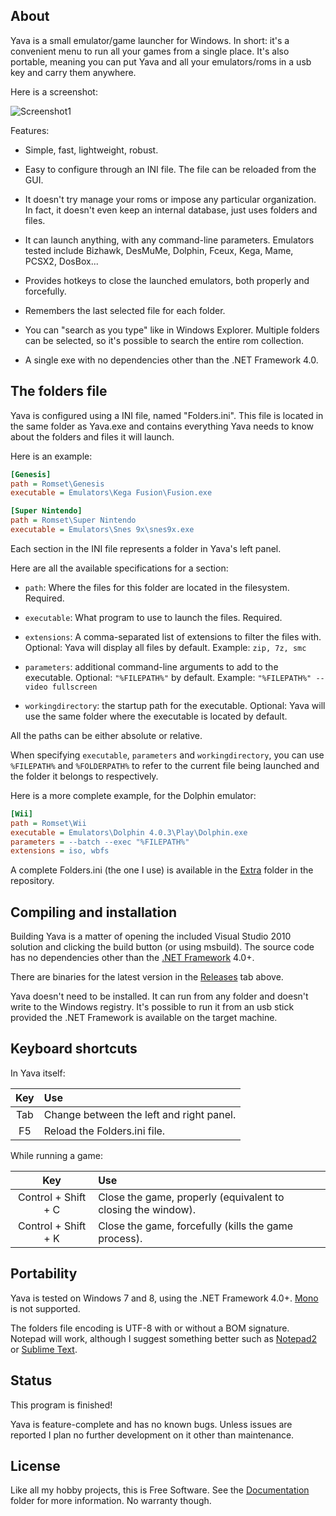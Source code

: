 
## About

Yava is a small emulator/game launcher for Windows. In short: it's a convenient
menu to run all your games from a single place. It's also portable, meaning you
can put Yava and all your emulators/roms in a usb key and carry them anywhere.

Here is a screenshot:

![Screenshot1](https://raw.github.com/Beluki/Yava/master/Screenshot/Screenshot1.png)

Features:

* Simple, fast, lightweight, robust.

* Easy to configure through an INI file. The file can be reloaded from the GUI.

* It doesn't try manage your roms or impose any particular organization.
  In fact, it doesn't even keep an internal database, just uses folders and files.

* It can launch anything, with any command-line parameters. Emulators tested
  include Bizhawk, DesMuMe, Dolphin, Fceux, Kega, Mame, PCSX2, DosBox...

* Provides hotkeys to close the launched emulators, both properly and forcefully.

* Remembers the last selected file for each folder.

* You can "search as you type" like in Windows Explorer. Multiple folders can be
  selected, so it's possible to search the entire rom collection.

* A single exe with no dependencies other than the .NET Framework 4.0.

## The folders file

Yava is configured using a INI file, named "Folders.ini". This file is located in
the same folder as Yava.exe and contains everything Yava needs to know about the
folders and files it will launch.

Here is an example:

```ini
[Genesis]
path = Romset\Genesis
executable = Emulators\Kega Fusion\Fusion.exe

[Super Nintendo]
path = Romset\Super Nintendo
executable = Emulators\Snes 9x\snes9x.exe
```

Each section in the INI file represents a folder in Yava's left panel.

Here are all the available specifications for a section:

* `path`: Where the files for this folder are located in the filesystem. Required.

* `executable`: What program to use to launch the files. Required.

* `extensions`: A comma-separated list of extensions to filter the files with.
   Optional: Yava will display all files by default. Example: `zip, 7z, smc`

* `parameters`: additional command-line arguments to add to the executable.
   Optional: `"%FILEPATH%"` by default. Example: `"%FILEPATH%" --video fullscreen`

* `workingdirectory`: the startup path for the executable.
   Optional: Yava will use the same folder where the executable is located by default.

All the paths can be either absolute or relative.

When specifying `executable`, `parameters` and `workingdirectory`, you can use `%FILEPATH%`
and `%FOLDERPATH%` to refer to the current file being launched and the folder it belongs to
respectively.

Here is a more complete example, for the Dolphin emulator:

```ini
[Wii]
path = Romset\Wii
executable = Emulators\Dolphin 4.0.3\Play\Dolphin.exe
parameters = --batch --exec "%FILEPATH%"
extensions = iso, wbfs
```

A complete Folders.ini (the one I use) is available in the [Extra][] folder
in the repository.

[Extra]: https://github.com/Beluki/Yava/tree/master/Extra

## Compiling and installation

Building Yava is a matter of opening the included Visual Studio 2010
solution and clicking the build button (or using msbuild). The source code
has no dependencies other than the [.NET Framework][] 4.0+.

There are binaries for the latest version in the [Releases][] tab above.

Yava doesn't need to be installed. It can run from any folder and doesn't
write to the Windows registry. It's possible to run it from an usb stick
provided the .NET Framework is available on the target machine.

[.NET Framework]: http://www.microsoft.com/en-us/download/details.aspx?id=30653
[Releases]: https://github.com/Beluki/Yava/releases

## Keyboard shortcuts

In Yava itself:

   Key     | Use
:--------: | :----------------------------------------------------------
   Tab     | Change between the left and right panel.
    F5     | Reload the Folders.ini file.

While running a game:

   Key                      | Use
:-------------------------: | :-----------------------------------------------------------
   Control + Shift + C      | Close the game, properly (equivalent to closing the window).
   Control + Shift + K      | Close the game, forcefully (kills the game process).

## Portability

Yava is tested on Windows 7 and 8, using the .NET Framework 4.0+.
[Mono][] is not supported.

The folders file encoding is UTF-8 with or without a BOM signature. Notepad
will work, although I suggest something better such as [Notepad2][] or
[Sublime Text][].

[Mono]: http://mono-project.com
[Notepad2]: http://www.flos-freeware.ch/notepad2.html
[Sublime Text]: http://www.sublimetext.com

## Status

This program is finished!

Yava is feature-complete and has no known bugs. Unless issues are reported
I plan no further development on it other than maintenance.

## License

Like all my hobby projects, this is Free Software. See the [Documentation][]
folder for more information. No warranty though.

[Documentation]: https://github.com/Beluki/Yava/tree/master/Documentation

